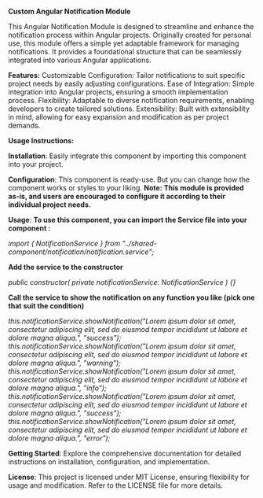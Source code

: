 **Custom Angular Notification Module**

This Angular Notification Module is designed to streamline and enhance the notification process within Angular projects. Originally created for personal use, this module offers a simple yet adaptable framework for managing notifications. It provides a foundational structure that can be seamlessly integrated into various Angular applications.

**Features:**
Customizable Configuration: Tailor notifications to suit specific project needs by easily adjusting configurations.
Ease of Integration: Simple integration into Angular projects, ensuring a smooth implementation process.
Flexibility: Adaptable to diverse notification requirements, enabling developers to create tailored solutions.
Extensibility: Built with extensibility in mind, allowing for easy expansion and modification as per project demands.


**Usage Instructions:**

**Installation**: Easily integrate this component by importing this component into your project.

**Configuration**: This component is ready-use. But you can change how the component works or styles to your liking.
**Note: This module is provided as-is, and users are encouraged to configure it according to their individual project needs.**

**Usage**:
**To use this component, you can import the Service file into your component :**

_import { NotificationService } from "../shared-component/notification/notification.service";_

**Add the service to the constructor**

_public constructor(
  private notificationService: NotificationService
) {}_

**Call the service to show the notification on any function you like (pick one that suit the condition)**

_this.notificationService.showNotification("Lorem ipsum dolor sit amet, consectetur adipiscing elit, sed do eiusmod tempor incididunt ut labore et dolore magna aliqua.", "success");_
_this.notificationService.showNotification("Lorem ipsum dolor sit amet, consectetur adipiscing elit, sed do eiusmod tempor incididunt ut labore et dolore magna aliqua.", "warning");_
_this.notificationService.showNotification("Lorem ipsum dolor sit amet, consectetur adipiscing elit, sed do eiusmod tempor incididunt ut labore et dolore magna aliqua.", "info");_
_this.notificationService.showNotification("Lorem ipsum dolor sit amet, consectetur adipiscing elit, sed do eiusmod tempor incididunt ut labore et dolore magna aliqua.", "success");_
_this.notificationService.showNotification("Lorem ipsum dolor sit amet, consectetur adipiscing elit, sed do eiusmod tempor incididunt ut labore et dolore magna aliqua.", "error");_


**Getting Started**:
Explore the comprehensive documentation for detailed instructions on installation, configuration, and implementation.

**License**:
This project is licensed under MIT License, ensuring flexibility for usage and modification. Refer to the LICENSE file for more details.
